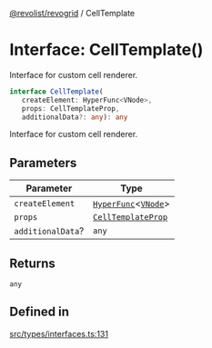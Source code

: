 [@revolist/revogrid](README.md) / CellTemplate

# Interface: CellTemplate()

Interface for custom cell renderer.

```ts
interface CellTemplate(
   createElement: HyperFunc<VNode>, 
   props: CellTemplateProp, 
   additionalData?: any): any
```

Interface for custom cell renderer.

## Parameters

| Parameter | Type |
| ------ | ------ |
| `createElement` | [`HyperFunc`](Interface.HyperFunc.md)\<[`VNode`](Interface.VNode.md)\> |
| `props` | [`CellTemplateProp`](Interface.CellTemplateProp.md) |
| `additionalData`? | `any` |

## Returns

`any`

## Defined in

[src/types/interfaces.ts:131](https://github.com/revolist/revogrid/blob/04dd894203fb683ca28026a56e8b7c79feca958d/src/types/interfaces.ts#L131)
